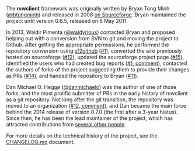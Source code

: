 The **mwclient** framework was originally written by Bryan Tong Minh
  ([@btongminh](https://github.com/btongminh))
  and released in 2008 [on Sourceforge](http://sourceforge.net/projects/mwclient/).
Bryan maintained the project until version 0.6.5, released on 6 May 2011.

In 2013, Waldir Pimenta ([@waldyrious](https://github.com/waldyrious))
  contacted Bryan and proposed helping out with a conversion from SVN to git
  and moving the project to Github.
After getting the appropriate permissions,
  he performed the repository conversion
  using [sf2github](http://github.com/ttencate/sf2github)
  ([#1](https://github.com/mwclient/mwclient/issues/1)),
  converted the wiki previously hosted on sourceforge
  ([#12](https://github.com/mwclient/mwclient/issues/12)),
  updated the sourceforge project page
  ([#15](https://github.com/mwclient/mwclient/issues/15)),
  identified the users who had created bug reports
  ([#1, comment](https://github.com/mwclient/mwclient/issues/1#issuecomment-13972022)),
  contacted the authors of forks of the project
  suggesting them to provide their changes as PRs
  ([#14](https://github.com/mwclient/mwclient/issues/14)),
  and handed the repository to Bryan
  ([#11](https://github.com/mwclient/mwclient/issues/11)).

Dan Michael O. Heggø ([@danmichaelo](https://github.com/danmichaelo))
  was the author of one of those forks,
  and the most prolific submitter of PRs
  in the early history of mwclient as a git repository.
Not long after the git transition, the repository was moved to an organization
  ([#12, comment](https://github.com/mwclient/mwclient/issues/12#issuecomment-20447515)),
  and Dan became the main force behind the 2014 release of version 0.7.0
  (the first after a 3-year hiatus).
Since then, he has been the lead maintainer of the project,
  which has attracted contributions from
  [several other people](../../graphs/contributors).

For more details on the technical history of the project,
  see the [CHANGELOG.md](CHANGELOG.md) document.

